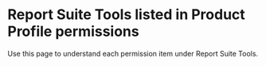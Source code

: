 # Report Suite Tools listed in Product Profile permissions

Use this page to understand each permission item under Report Suite Tools.


